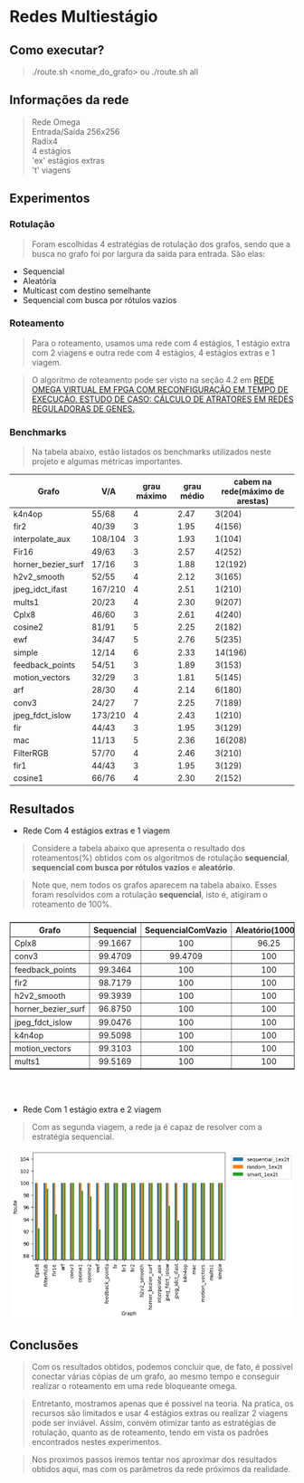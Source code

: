 # Redes Multiestágio

## Como executar?

> ./route.sh <nome_do_grafo> ou ./route.sh all

## Informações da rede

> Rede Omega\
Entrada/Saída 256x256\
Radix4\
4 estágios\
'ex' estágios extras\
't' viagens

## Experimentos

### Rotulação

> Foram escolhidas 4 estratégias de rotulação dos grafos, sendo que a busca no grafo foi por largura da saida para entrada. São elas:

* Sequencial
* Aleatória
* Multicast com destino semelhante
* Sequencial com busca por rótulos vazios

### Roteamento

> Para o roteamento, usamos uma rede com 4 estágios, 1 estágio extra com 2 viagens e outra rede com 4 estágios, 4 estágios extras e 1 viagem.

> O algorítmo de roteamento pode ser visto na seção 4.2 em [REDE OMEGA VIRTUAL EM FPGA COM RECONFIGURAÇÃO EM TEMPO DE
EXECUÇÃO. ESTUDO DE CASO: CÁLCULO DE ATRATORES EM REDES
REGULADORAS DE GENES.](https://www.locus.ufv.br/bitstream/123456789/2634/1/texto%20completo.pdf)

### Benchmarks

> Na tabela abaixo, estão listados os benchmarks utilizados neste projeto e algumas métricas importantes.

|Grafo             |V/A    |grau máximo|grau médio|cabem na rede(máximo de arestas) |
|------------------|-------|-----------|----------|---------------------------------|
|k4n4op            |55/68  |4          |2.47      |3(204)                           |
|fir2              |40/39  |3          |1.95      |4(156)                           |
|interpolate_aux   |108/104|3          |1.93      |1(104)                           |
|Fir16             |49/63  |3          |2.57      |4(252)                           |
|horner_bezier_surf|17/16  |3          |1.88      |12(192)                          |
|h2v2_smooth       |52/55  |4          |2.12      |3(165)                           |
|jpeg_idct_ifast   |167/210|4          |2.51      |1(210)                           |
|mults1            |20/23  |4          |2.30      |9(207)                           |
|Cplx8             |46/60  |3          |2.61      |4(240)                           |
|cosine2           |81/91  |5          |2.25      |2(182)                           |
|ewf               |34/47  |5          |2.76      |5(235)                           |
|simple            |12/14  |6          |2.33      |14(196)                          |
|feedback_points   |54/51  |3          |1.89      |3(153)                           |
|motion_vectors    |32/29  |3          |1.81      |5(145)                           |
|arf               |28/30  |4          |2.14      |6(180)                           |
|conv3             |24/27  |7          |2.25      |7(189)                           |
|jpeg_fdct_islow   |173/210|4          |2.43      |1(210)                           |
|fir               |44/43  |3          |1.95      |3(129)                           |
|mac               |11/13  |5          |2.36      |16(208)                          |
|FilterRGB         |57/70  |4          |2.46      |3(210)                           |
|fir1              |44/43  |3          |1.95      |3(129)                           |
|cosine1           |66/76  |4          |2.30      |2(152)                           |

## Resultados

* Rede Com 4 estágios extras e 1 viagem

> Considere a tabela abaixo que apresenta o resultado dos roteamentos(%) obtidos com os algoritmos de rotulação **sequencial**, **sequencial com busca por rótulos vazios** e **aleatório**.

> Note que, nem todos os grafos aparecem na tabela abaixo. Esses foram resolvidos com a rotulação **sequencial**, isto é, atigiram o roteamento de 100%.

<div class="row"><div class="col-md-12"><div class="panel panel-success"><div class="panel-heading "><h3 class="panel-title"></h3></div>

<table border=1 class="table table-striped table-bordered table-hover table-condensed" style="margin: 0 auto;">

<thead><tr><th title="Field #1">Grafo</th>
<th title="Field #2">Sequencial</th>
<th title="Field #3">SequencialComVazio</th>
<th title="Field #4">Aleatório(1000x)</th>
</tr></thead>
<tbody><tr><td>Cplx8</td>
<td align="center">99.1667</td>
<td align="center">100</td>
<td align="center">96.25</td>
</tr>
<tr><td>conv3</td>
<td align="center">99.4709</td>
<td align="center">99.4709</td>
<td align="center">100</td>
</tr>
<tr><td>feedback_points</td>
<td align="center">99.3464</td>
<td align="center">100</td>
<td align="center">100</td>
</tr>
<tr><td>fir2</td>
<td align="center">98.7179</td>
<td align="center">100</td>
<td align="center">100</td>
</tr>
<tr><td>h2v2_smooth</td>
<td align="center">99.3939</td>
<td align="center">100</td>
<td align="center">100</td>
</tr>
<tr><td>horner_bezier_surf</td>
<td align="center">96.8750</td>
<td align="center">100</td>
<td align="center">100</td>
</tr>
<tr><td>jpeg_fdct_islow</td>
<td align="center">99.0476</td>
<td align="center">100</td>
<td align="center">100</td>
</tr>
<tr><td>k4n4op</td>
<td align="center">99.5098</td>
<td align="center">100</td>
<td align="center">100</td>
</tr>
<tr><td>motion_vectors</td>
<td align="center">99.3103</td>
<td align="center">100</td>
<td align="center">100</td>
</tr>
<tr><td>mults1</td>
<td align="center">99.5169</td>
<td align="center">100</td>
<td align="center">100</td>
</tr>
</tbody></table>
</div></div></div>

<br><br>

* Rede Com 1 estágio extra e 2 viagem

> Com as segunda viagem, a rede ja é capaz de resolver com a estratégia sequencial.

![Roteamento 1 estágio extra 2 viagens](misc/route1ex2t.png)


## Conclusões

> Com os resultados obtidos, podemos concluir que, de fato, é possivel conectar várias cópias de um grafo, ao mesmo tempo e conseguir realizar o roteamento em uma rede bloqueante omega.

> Entretanto, mostramos apenas que é possivel na teoria. Na pratica, os recursos são limitados e usar 4 estágios extras ou realizar 2 viagens pode ser inviável. Assim, convém otimizar tanto as estratégias de rotulação, quanto as de roteamento, tendo em vista os padrões encontrados nestes experimentos.

> Nos proximos passos iremos tentar nos aproximar dos resultados obtidos aqui, mas com os parâmetros da rede próximos da realidade.


<!-- ## Como executar?

> ./route.sh <grafo\> 

> Para executar todos os grafos em 'misc\benchmark\dot':\
./route.sh all ou ./route.sh


## observação

> Todos experimentos não consideraram que quando um vértice possui 2 entradas 
são dois sinal diferentes.\
Como a lista de arestas foi gerada: profundidade, na direção da saida para entrada.

## Resultados parciais 1:

* Algumas informações:

    > Rede: 256x256, radix4 e 4 estágios + 1 extra (5 estágios)\
    > Grafo:              Fir16\
    > Vértices:           49\
    > Aréstas:            63\
    > Grau médio:         2.57\
    > Cabem 63*4=252 "Arestas" (4 grafos Fir16)

* Roteamento:

    > Roteou 65.0794% - 1 grafo(s) - sequencial - 1 estágios extras.\
    > Roteou 76.1905% - 1 grafo(s) - aleatório  - 1 estágios extras.\
    > Roteou 16.2698% - 4 grafo(s) - sequencial - 1 estágios extras.\
    > Roteou 59.127%  - 4 grafo(s) - aleatório  - 1 estágios extras.

<hr/>

## Resultados parciais 2:

* Validação do roteamento:
    - Teste 1: [Roteamento padrão i -> i](./misc/results/route_pattern_test1.txt)
    - Teste 2: [Roteamento padrão i -> i+n](./misc/results/route_pattern_test2.txt)

* Histograma roteando 1000x aleatório 1 grafo (Fir16):

<p align="center">
    <img src="./misc/results/histograms/100000_rand.png" width="400" height="300"/>
</p>

* Roteando após eliminar arestas do grafo para aliviar a rede (acrescentar conexão local vértice acima):

    > Roteou 93.3333% - 1 grafo(s) - sequencial - 1 estágios extras.\
    > Roteou 23.3333% - 4 grafo(s) - sequencial - 1 estágios extras.\
    > Roteou 100%     - 1 grafo(s) - aleatório  - 1 estágios extras.\
    > Roteou 91.6667% - 4 grafo(s) - aleatório  - 1 estágios extras.
   
# Considerando entradas diferentes:

## Resultados parciais 3:

### 1. Estatística da distribuição dos graus dos entrada

Grafo|grau 0|grau 1|grau 2|grau 3|Rótulos
---|---|---|---|---|---|
Fir16|1|33|15|0|63
**k4n4op**|4|35|15|1|68
fir2|16|9|15|0|39
interpolate_aux|48|16|44|0|104
horner_bezier_surf|4|10|3|0|16
h2v2_smooth|16|17|19|0|55
**jpeg_idct_ifast**|24|76|67|0|210
mults1|1|15|4|0|23
Cplx8|1|30|15|0|60
cosine2|31|9|41|0|91
ewf|2|17|15|0|47
simple|4|2|6|0|14
feedback_points|21|15|18|0|51
motion_vectors|14|7|11|0|29
arf|8|10|10|0|30
conv3|9|3|12|0|27
**jpeg_fdct_islow**|24|88|61|0|210
fir|22|1|21|0|43
mac|3|3|5|0|13
FilterRGB|2|40|15|0|70
fir1|22|1|21|0|43
cosine1|16|24|26|0|76

***
### 2. Propor uma distribuição T1 e T2 (ou T3)

> De fato, temos 1\*0 + 33\*1 + 15\*2 = 63 rótulos possíveis. Sequencialmente, poderíamos rotular de *0000 0000* até *0011 1111*. Assim, para os 33 rótulos podemos usar de índice os 2 últimos bits mais significativos sendo o 00. Já para os outros 30 rótulos podemos usar 01, 10 ou 11 como índices. Assim, usemos:

* Rótulos de vértices com grau 1:
    
    > *00xx xxxx*

* Rótulos de vértices com grau 2:

    > *01xx xxxx*\
        ou  
    *10xx xxxx*

* observação:

    > Nesse caso não da pra colocar mais de um grafo na rede, porque o primeiro grafo já ocupa 33 dos 63 rótulos de grau 1. Logo, o segundo teria apenas 30 rótulos, mas são necessários 33.
***
### 3. Fazer o sequencial e o aleatório

* Roteamento considerando entradas diferentes:

    > Roteou 96.8254% - 1 grafo(s) - T2 sequencial - 1 estágios extras.\
    > Roteou 100%     - 1 grafo(s) - T2 aleatório  - 1 estágios extras.

* Histograma roteando 1000x aleatório 1 grafo (Fir16):

<p align="center">
    <img src="./misc/results/histograms/100000_rand_2_inputs.png" width="400" height="300"/>
</p>

***
### 4. Testar para outros grafos 

* Roteamento: 

    Grafo|Roteado(%)|Grafos na Rede|Rotulamento|Estágio Extra
    ---|---|---|---|---|
    arf  |63.3333|1|sequencial|1
    arf  |66.6667|1|aleatório|1
    arf  |100|1|T2 sequencial|1
    arf  |100|1|T2 aleatório|1
    conv3  |55.5556|1|sequencial|1
    conv3  |55.5556|1|aleatório|1
    conv3  |92.5926|1|T2 sequencial|1
    conv3  |100|1|T2 aleatório|1
    cosine1  |57.8947|1|sequencial|1
    cosine1  |64.4737|1|aleatório|1
    cosine1  |97.3684|1|T2 sequencial|1
    cosine1  |98.6842|1|T2 aleatório|1
    cosine2  |52.7473|1|sequencial|1
    cosine2  |53.8462|1|aleatório|1
    cosine2  |87.9121|1|T2 sequencial|1
    cosine2  |87.9121|1|T2 aleatório|1
    Cplx8  |66.6667|1|sequencial|1
    Cplx8  |75|1|aleatório|1
    Cplx8  |96.6667|1|T2 sequencial|1
    Cplx8  |95|1|T2 aleatório|1
    ewf  |53.1915|1|sequencial|1
    ewf  |68.0851|1|aleatório|1
    ewf  |100|1|T2 sequencial|1
    ewf  |97.8723|1|T2 aleatório|1
    feedback_points  |62.7451|1|sequencial|1
    feedback_points  |64.7059|1|aleatório|1
    feedback_points  |100|1|T2 sequencial|1
    feedback_points  |96.0784|1|T2 aleatório|1
    FilterRGB  |61.4286|1|sequencial|1
    FilterRGB  |78.5714|1|aleatório|1
    FilterRGB  |95.7143|1|T2 sequencial|1
    FilterRGB  |94.2857|1|T2 aleatório|1
    Fir16  |65.0794|1|sequencial|1
    Fir16  |76.1905|1|aleatório|1
    Fir16  |96.8254|1|T2 sequencial|1
    Fir16  |96.8254|1|T2 aleatório|1
    fir1  |51.1628|1|sequencial|1
    fir1  |51.1628|1|aleatório|1
    fir1  |97.6744|1|T2 sequencial|1
    fir1  |100|1|T2 aleatório|1
    fir2  |58.9744|1|sequencial|1
    fir2  |61.5385|1|aleatório|1
    fir2  |100|1|T2 sequencial|1
    fir2  |100|1|T2 aleatório|1
    fir  |48.8372|1|sequencial|1
    fir  |51.1628|1|aleatório|1
    fir  |86.0465|1|T2 sequencial|1
    fir  |97.6744|1|T2 aleatório|1
    h2v2_smooth  |61.8182|1|sequencial|1
    h2v2_smooth  |65.4545|1|aleatório|1
    h2v2_smooth  |100|1|T2 sequencial|1
    h2v2_smooth  |100|1|T2 aleatório|1
    horner_bezier_surf  |81.25|1|sequencial|1
    horner_bezier_surf  |81.25|1|aleatório|1
    horner_bezier_surf  |100|1|T2 sequencial|1
    horner_bezier_surf  |100|1|T2 aleatório|1
    interpolate_aux  |56.7308|1|sequencial|1
    interpolate_aux  |57.6923|1|aleatório|1
    interpolate_aux  |85.5769|1|T2 sequencial|1
    interpolate_aux  |88.4615|1|T2 aleatório|1
    jpeg_fdct_islow  |-|1|sequencial|1
    jpeg_fdct_islow  |-|1|aleatório|1
    jpeg_fdct_islow  |-|1|T2 sequencial|1
    jpeg_fdct_islow  |-|1|T2 aleatório|1
    jpeg_idct_ifast  |-|1|sequencial|1
    jpeg_idct_ifast  |-|1|aleatório|1
    jpeg_idct_ifast  |-|1|T2 sequencial|1
    jpeg_idct_ifast  |-|1|T2 aleatório|1
    k4n4op  |-|1|sequencial|1
    k4n4op  |-|1|aleatório|1
    k4n4op  |-|1|T2 sequencial|1
    k4n4op  |-|1|T2 aleatório|1
    mac  |61.5385|1|sequencial|1
    mac  |61.5385|1|aleatório|1
    mac  |100|1|T2 sequencial|1
    mac  |100|1|T2 aleatório|1
    motion_vectors  |62.069|1|sequencial|1
    motion_vectors  |62.069|1|aleatório|1
    motion_vectors  |100|1|T2 sequencial|1
    motion_vectors  |100|1|T2 aleatório|1
    mults1  |73.913|1|sequencial|1
    mults1  |82.6087|1|aleatório|1
    mults1  |91.3043|1|T2 sequencial|1
    mults1  |100|1|T2 aleatório|1
    removed_Fir16  |96.6667|1|sequencial|1
    removed_Fir16  |100|1|aleatório|1
    removed_Fir16  |86.6667|1|T2 sequencial|1
    removed_Fir16  |100|1|T2 aleatório|1
    simple  |57.1429|1|sequencial|1
    simple  |57.1429|1|aleatório|1
    simple  |100|1|T2 sequencial|1
    simple  |100|1|T2 aleatório|1

***

## Resultados parciais 4:

### Roteando com duas passadas:

Grafo|Rotulamento|Roteado(%)|N° arestas primeira passada|N° arestas segunda passada|Total
---|---|---|---|---|---|
Fir16|sequencial T2|100|61|2|63
Fir16|aleatório T2|100|61|2|63
interpolate_aux|sequencial T2|99.0385|89|15|104
interpolate_aux|aleatório T2|100|94|10|104
feedback_points|sequencial T2|100|51|0|51
feedback_points|aleatório T2|100|51|0|51

***

<p align="center">
    <img src="./misc/results/histograms/distrib_fir16_rand.svg" width="800" height="600"/>
</p>



https://excalidraw.com/#json=GTrRFjLosl7m_28-Dths1,Pa5u9hOli3ouL2DkZGeTCw






<table>
<tr><th></th><th></th></tr>
<tr><td>

Grafo| Roteamento | Rótulos utilizados (% deixei de usar) |Máximo de rótulos
---|---|---|---|
arf|100.0|210 (12.5%) |240
conv3|100.0|189 (22.2%)|243
feedback_points|100.0|153 (40.0%)|255
fir|100.0|172 (20.0%)|215
fir1|100.0|172 (20.0%)|215
fir2|100.0|195 (16.6%)|234
horner_bezier_surf|100.0|224 (12.5%)|256
interpolate_aux|100.0|104 (50.0%)|208
motion_vectors|100.0|174 (25.0%)|232
mac|100.0|208 (15.7%)|247
simple|100.0|210 (16.6%)|252

</td><td>

Grafo| Roteamento | Rótulos utilizados (% deixei de usar) |Máximo de rótulos
---|---|---|---|
Fir16|100.0|252 (0.0%)|252
k4n4op|100.0|204 (0.0%)|204
h2v2_smooth|100.0|220 (0.0%)|220
jpeg_idct_ifast|100.0|210 (0.0%)|210
mults1|100.0|253 (0.0%)|253
Cplx8|100.0|240 (0.0%)|240
cosine2|100.0|182 (0.0%)|182
ewf|100.0|235 (0.0%)|235
jpeg_fdct_islow|100.0|210 (0.0%)|210
FilterRGB|100.0|210 (0.0%)|210
cosine1|100.0|228 (0.0%)|228

</td></tr> </table>















<table>
<tr><th></th><th></th></tr>
<tr><td>

Grafo| Roteamento | Rótulos utilizados (% deixei de usar) |Máximo de rótulos
---|---|---|---|
arf|100.0|60 (75.0%) |240
conv3|100.0| 108 (55.5%)|243
feedback_points|100.0| 102 (60.0%)|255
fir|100.0| 172 (20.0%)|215
fir1|100.0|129 (40.0%)|215
fir2|100.0|156 (33.3%)|234
horner_bezier_surf|100.0| 192 (25.0%)|256
interpolate_aux|100.0|104 (50.0%)|208
motion_vectors|100.0|174 (25.0%)|232
mac|100.0| 156 (36.8%)|247
simple|100.0| 154 (38.8%)|252

</td><td>

Grafo| Roteamento | Rótulos utilizados (% deixei de usar) |Máximo de rótulos
---|---|---|---|
Fir16|100.0| 63 (75.0%)|252
k4n4op| 98.5294 | 68 (66.6%)|204
h2v2_smooth| 98.1818 | 55 (75.0%)|220
jpeg_idct_ifast| 75.2381 |210 (0.0%)|210
mults1|100.0| 115 (54.5%)|253
Cplx8| 86.6667 | 60 (75.0%)|240
cosine2| 89.011 | 91 (50.0%)|182
ewf|87.234| 47 (80.0%)|235
jpeg_fdct_islow| 78.5714 |210 (0.0%)|210
FilterRGB|100.0| 70 (66.6%)|210
cosine1| 84.2105  | 76 (66.6%)|228

</td></tr> </table>



<table>
<tr><th></th><th></th></tr>
<tr><td>

Grafo|	Roteamento | Rótulos utilizados (% deixei de usar) | Máximo de rótulos
---|---|---|---|
arf|	100.0 | 180 (25.0%)| 240
conv3|	100.0 | 189 (22.2%)| 243
feedback_points| 100.0 | 153 (40.0%)| 255
fir|	100.0 | 172 (20.0%)| 215
fir1|	100.0 | 172 (20.0%)| 215
fir2|	100.0 | 156 (33.3%)| 234
horner_bezier_surf|	100.0 | 192 (25.0%)| 256
interpolate_aux|	100.0 | 104 (50.0%)| 208
motion_vectors|	100.0 | 174 (25.0%)| 232
mac|	100.0 | 208 (15.7%)| 247
simple|	100.0 | 196 (22.2%)| 252


</td><td>

Grafo|	Roteamento | Rótulos utilizados (% deixei de usar) | Máximo de rótulos
---|---|---|---|
Fir16|	100.0 | 189 (25.0%)| 252
k4n4op|	100.0 | 204 (0.0%)| 204
h2v2_smooth|	100.0 | 165 (25.0%)| 220 
jpeg_idct_ifast|	100.0 | 210 (0.0%)| 210
mults1|	100.0 | 207 (18.1%)| 253
Cplx8|	100.0 | 180 (25.0%)| 240
cosine2|	100.0 | 182 (0.0%)| 182
ewf|	100.0 | 188 (20.0%)| 2354
jpeg_fdct_islow|	100.0 | 210 (0.0%)| 210
FilterRGB|	100.0 | 210 (0.0%) | 210
cosine1|	1400.0 | 152 (33.3%)| 228

</td></tr> </table> -->
